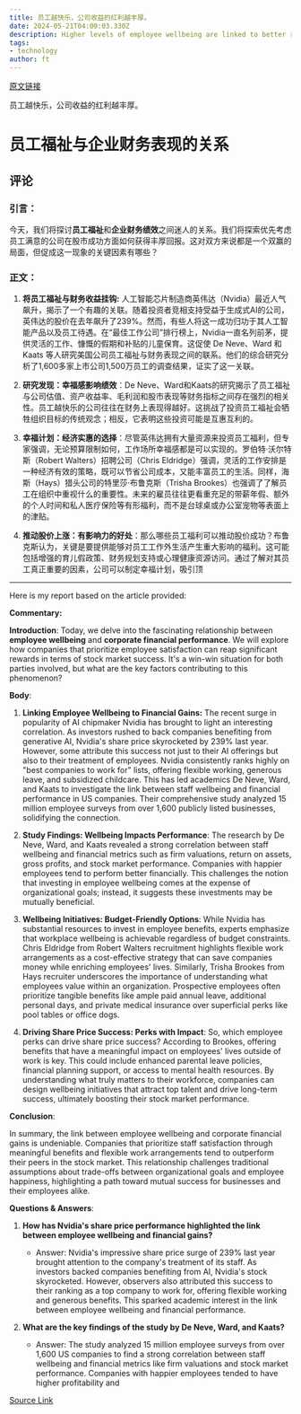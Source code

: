 ```yaml
---
title: 员工越快乐，公司收益的红利越丰厚。
date: 2024-05-21T04:00:03.330Z
description: Higher levels of employee wellbeing are linked to better returns and higher valuations
tags: 
- technology
author: ft
---
```


[原文链接](https://ft.com/content/044fc5f3-e4b4-4b0d-9849-939d8c4f73da)

员工越快乐，公司收益的红利越丰厚。

# **员工福祉与企业财务表现的关系** 

## **评论**

### **引言**： 
今天，我们将探讨**员工福祉**和**企业财务绩效**之间迷人的关系。我们将探索优先考虑员工满意的公司在股市成功方面如何获得丰厚回报。这对双方来说都是一个双赢的局面，但促成这一现象的关键因素有哪些？ 

### **正文：** 

1. **将员工福祉与财务收益挂钩:** 人工智能芯片制造商英伟达（Nvidia）最近人气飙升，揭示了一个有趣的关联。随着投资者竞相支持受益于生成式AI的公司，英伟达的股价在去年飙升了239%。然而，有些人将这一成功归功于其人工智能产品以及员工待遇。在“最佳工作公司”排行榜上，Nvidia一直名列前茅，提供灵活的工作、慷慨的假期和补贴的儿童保育。这促使 De Neve、Ward 和 Kaats 等人研究美国公司员工福祉与财务表现之间的联系。他们的综合研究分析了1,600多家上市公司1,500万员工的调查结果，证实了这一关联。 

2. **研究发现：幸福感影响绩效**：De Neve、Ward和Kaats的研究揭示了员工福祉与公司估值、资产收益率、毛利润和股市表现等财务指标之间存在强烈的相关性。员工越快乐的公司往往在财务上表现得越好。这挑战了投资员工福祉会牺牲组织目标的传统观念；相反，它表明这些投资可能是互惠互利的。 

3. **幸福计划：经济实惠的选择**：尽管英伟达拥有大量资源来投资员工福利，但专家强调，无论预算限制如何，工作场所幸福感都是可以实现的。罗伯特·沃尔特斯（Robert Walters）招聘公司（Chris Eldridge）强调，灵活的工作安排是一种经济有效的策略，既可以节省公司成本，又能丰富员工的生活。同样，海斯（Hays）猎头公司的特里莎·布鲁克斯（Trisha Brookes）也强调了了解员工在组织中重视什么的重要性。未来的雇员往往更看重充足的带薪年假、额外的个人时间和私人医疗保险等有形福利，而不是台球桌或办公室宠物等表面上的津贴。 

4. **推动股价上涨：有影响力的好处**：那么哪些员工福利可以推动股价成功？布鲁克斯认为，关键是要提供能够对员工工作外生活产生重大影响的福利。这可能包括增强的育儿假政策、财务规划支持或心理健康资源访问。通过了解对其员工真正重要的因素，公司可以制定幸福计划，吸引顶

---

Here is my report based on the article provided: 

**Commentary:** 

**Introduction**: Today, we delve into the fascinating relationship between **employee wellbeing** and **corporate financial performance**. We will explore how companies that prioritize employee satisfaction can reap significant rewards in terms of stock market success. It's a win-win situation for both parties involved, but what are the key factors contributing to this phenomenon? 

**Body**: 
1. **Linking Employee Wellbeing to Financial Gains:** The recent surge in popularity of AI chipmaker Nvidia has brought to light an interesting correlation. As investors rushed to back companies benefiting from generative AI, Nvidia's share price skyrocketed by 239% last year. However, some attribute this success not just to their AI offerings but also to their treatment of employees. Nvidia consistently ranks highly on "best companies to work for" lists, offering flexible working, generous leave, and subsidized childcare. This has led academics De Neve, Ward, and Kaats to investigate the link between staff wellbeing and financial performance in US companies. Their comprehensive study analyzed 15 million employee surveys from over 1,600 publicly listed businesses, solidifying the connection. 

2. **Study Findings: Wellbeing Impacts Performance**: The research by De Neve, Ward, and Kaats revealed a strong correlation between staff wellbeing and financial metrics such as firm valuations, return on assets, gross profits, and stock market performance. Companies with happier employees tend to perform better financially. This challenges the notion that investing in employee wellbeing comes at the expense of organizational goals; instead, it suggests these investments may be mutually beneficial. 

3. **Wellbeing Initiatives: Budget-Friendly Options**: While Nvidia has substantial resources to invest in employee benefits, experts emphasize that workplace wellbeing is achievable regardless of budget constraints. Chris Eldridge from Robert Walters recruitment highlights flexible work arrangements as a cost-effective strategy that can save companies money while enriching employees' lives. Similarly, Trisha Brookes from Hays recruiter underscores the importance of understanding what employees value within an organization. Prospective employees often prioritize tangible benefits like ample paid annual leave, additional personal days, and private medical insurance over superficial perks like pool tables or office dogs. 

4. **Driving Share Price Success: Perks with Impact**: So, which employee perks can drive share price success? According to Brookes, offering benefits that have a meaningful impact on employees' lives outside of work is key. This could include enhanced parental leave policies, financial planning support, or access to mental health resources. By understanding what truly matters to their workforce, companies can design wellbeing initiatives that attract top talent and drive long-term success, ultimately boosting their stock market performance. 

**Conclusion**: 

In summary, the link between employee wellbeing and corporate financial gains is undeniable. Companies that prioritize staff satisfaction through meaningful benefits and flexible work arrangements tend to outperform their peers in the stock market. This relationship challenges traditional assumptions about trade-offs between organizational goals and employee happiness, highlighting a path toward mutual success for businesses and their employees alike. 

**Questions & Answers**: 

1. **How has Nvidia's share price performance highlighted the link between employee wellbeing and financial gains?** 
   - Answer: Nvidia's impressive share price surge of 239% last year brought attention to the company's treatment of its staff. As investors backed companies benefiting from AI, Nvidia's stock skyrocketed. However, observers also attributed this success to their ranking as a top company to work for, offering flexible working and generous benefits. This sparked academic interest in the link between employee wellbeing and financial performance. 

2. **What are the key findings of the study by De Neve, Ward, and Kaats?** 
   - Answer: The study analyzed 15 million employee surveys from over 1,600 US companies to find a strong correlation between staff wellbeing and financial metrics like firm valuations and stock market performance. Companies with happier employees tended to have higher profitability and

[Source Link](https://ft.com/content/044fc5f3-e4b4-4b0d-9849-939d8c4f73da)

